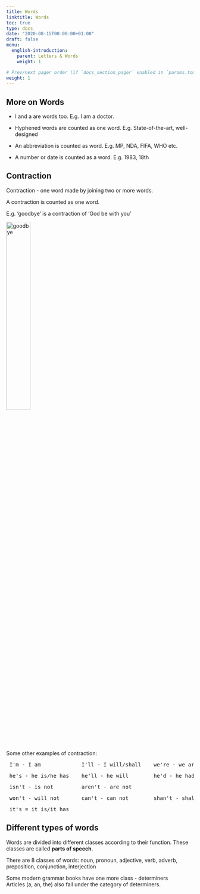 ```yaml
---
title: Words
linktitle: Words
toc: true
type: docs
date: "2020-08-15T00:00:00+01:00"
draft: false
menu:
  english-introduction:
    parent: Letters & Words
    weight: 1

# Prev/next pager order (if `docs_section_pager` enabled in `params.toml`)
weight: 1
---
```


## More on Words

* I and a are words too. 
E.g. I am a doctor. 

* Hyphened words are counted as one word.
E.g. State-of-the-art, well-designed

* An abbreviation is counted as word.
E.g. MP, NDA, FIFA, WHO etc.

* A number or date is counted as a word.
E.g. 1983, 18th

## Contraction

Contraction - one word made by joining two or more words.

A contraction is counted as one word. 

E.g. ‘goodbye’ is a contraction of ‘God be with you’

<img src="../../../media/english-introduction/goodbye.png" alt="goodbye" style="width:36%;height:36%;">

Some other examples of contraction:<br>
<pre> I'm - I am             I'll - I will/shall    we're - we are         they're - they are</pre>
<pre> he's - he is/he has    he'll - he will        he'd - he had/would </pre>
<pre> isn't - is not         aren't - are not</pre>
<pre> won't - will not       can't - can not        shan't - shall not</pre>
<pre> it's = it is/it has</pre>

## Different types of words

Words are divided into different classes according to their function. These classes are called <strong>parts of speech</strong>.

There are 8 classes of words:
noun, pronoun, adjective, verb, adverb, preposition, conjunction, interjection

Some modern grammar books have one more class - determiners <br>
Articles (a, an, the) also fall under the category of determiners.

